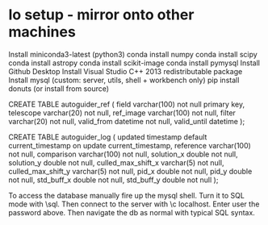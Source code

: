 # Io setup - mirror onto other machines

Install miniconda3-latest (python3)
conda install numpy
conda install scipy
conda install astropy
conda install scikit-image
conda install pymysql
Install Github Desktop
Install Visual Studio C++ 2013 redistributable package
Install mysql (custom: server, utils, shell + workbench only)
pip install donuts (or install from source)

CREATE TABLE autoguider_ref (
  field varchar(100) not null primary key,
  telescope varchar(20) not null,
  ref_image varchar(100) not null,
  filter varchar(20) not null,
  valid_from datetime not null,
  valid_until datetime
);

CREATE TABLE autoguider_log (
   updated timestamp default current_timestamp on update current_timestamp,
   reference varchar(100) not null,
   comparison varchar(100) not null,
   solution_x double not null,
   solution_y double not null,
   culled_max_shift_x varchar(5) not null,
   culled_max_shift_y varchar(5) not null,
   pid_x double not null,
   pid_y double not null,
   std_buff_x double not null,
   std_buff_y double not null
);

To access the database manually fire up the mysql shell. Turn it to SQL mode with \sql.
Then connect to the server with \c localhost. Enter user the password above. Then navigate the db as normal with typical SQL syntax.

